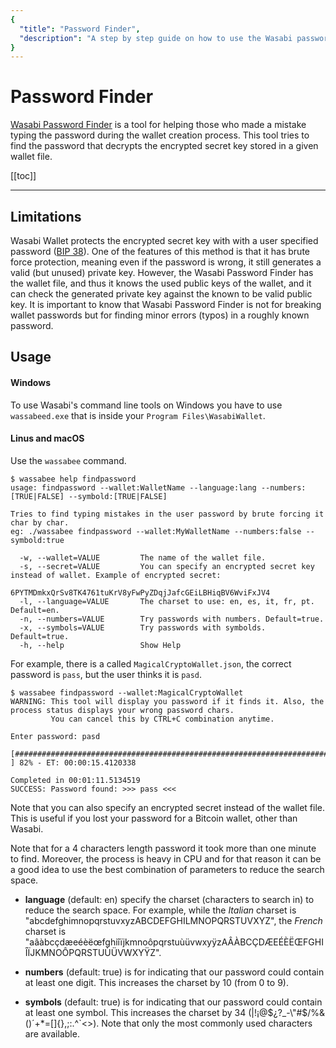 ```yaml
---
{
  "title": "Password Finder",
  "description": "A step by step guide on how to use the Wasabi password finder to fix typos in forgotten passwords. This is the Wasabi documentation, an archive of knowledge about the open-source, non-custodial and privacy-focused Bitcoin wallet for desktop."
}
---
```


# Password Finder

[Wasabi Password Finder](https://github.com/lontivero/WasabiPasswordFinder) is a tool for helping those who made a mistake typing the password during the wallet creation process.
This tool tries to find the password that decrypts the encrypted secret key stored in a given wallet file.

[[toc]]

---

## Limitations

Wasabi Wallet protects the encrypted secret key with with a user specified password ([BIP 38](/using-wasabi/BIPs.md#bip-38-password-protected-private-key)).
One of the features of this method is that it has brute force protection, meaning even if the password is wrong, it still generates a valid (but unused) private key.
However, the Wasabi Password Finder has the wallet file, and thus it knows the used public keys of the wallet, and it can check the generated private key against the known to be valid public key.
It is important to know that Wasabi Password Finder is not for breaking wallet passwords but for finding minor errors (typos) in a roughly known password. 

## Usage

#### Windows

To use Wasabi's command line tools on Windows you have to use `wassabeed.exe` that is inside your `Program Files\WasabiWallet`.

#### Linus and macOS

Use the `wassabee` command.

```
$ wassabee help findpassword
usage: findpassword --wallet:WalletName --language:lang --numbers:[TRUE|FALSE] --symbold:[TRUE|FALSE]

Tries to find typing mistakes in the user password by brute forcing it char by char.
eg: ./wassabee findpassword --wallet:MyWalletName --numbers:false --symbold:true

  -w, --wallet=VALUE         The name of the wallet file.
  -s, --secret=VALUE         You can specify an encrypted secret key instead of wallet. Example of encrypted secret:
                               6PYTMDmkxQrSv8TK4761tuKrV8yFwPyZDqjJafcGEiLBHiqBV6WviFxJV4
  -l, --language=VALUE       The charset to use: en, es, it, fr, pt. Default=en.
  -n, --numbers=VALUE        Try passwords with numbers. Default=true.
  -x, --symbols=VALUE        Try passwords with symbolds. Default=true.
  -h, --help                 Show Help
```

For example, there is a called `MagicalCryptoWallet.json`, the correct password is `pass`, but the user thinks it is `pasd`.

```
$ wassabee findpassword --wallet:MagicalCryptoWallet
WARNING: This tool will display you password if it finds it. Also, the process status displays your wrong password chars.
         You can cancel this by CTRL+C combination anytime.

Enter password: pasd

[##################################################################################                  ] 82% - ET: 00:00:15.4120338

Completed in 00:01:11.5134519
SUCCESS: Password found: >>> pass <<<

```

Note that you can also specify an encrypted secret instead of the wallet file.
This is useful if you lost your password for a Bitcoin wallet, other than Wasabi.

Note that for a 4 characters length password it took more than one minute to find.
Moreover, the process is heavy in CPU and for that reason it can be a good idea to use the best combination of parameters to reduce the search space.

* __language__ (default: en) specify the charset (characters to search in) to reduce the search space.
For example, while the *Italian* charset is "abcdefghimnopqrstuvxyzABCDEFGHILMNOPQRSTUVXYZ", the *French* charset is "aâàbcçdæeéèëœfghiîïjkmnoôpqrstuùüvwxyÿzAÂÀBCÇDÆEÉÈËŒFGHIÎÏJKMNOÔPQRSTUÙÜVWXYŸZ". 

* __numbers__ (default: true) is for indicating that our password could contain at least one digit. This increases the charset by 10 (from 0 to 9).

* __symbols__ (default: true) is for indicating that our password could contain at least one symbol.
This increases the charset by 34 (|!¡@$¿?_-\"#$/%&()´+*=[]{},;:.^`<>). Note that only the most commonly used characters are available.
